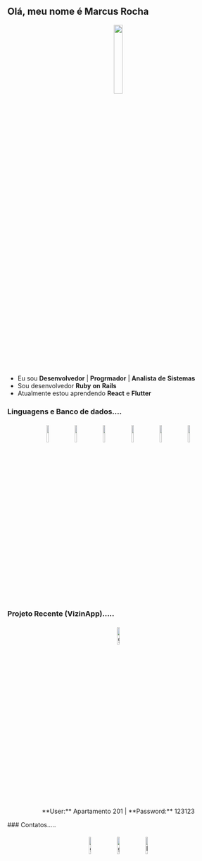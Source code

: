 ## Olá, meu nome é Marcus Rocha
<p align="center">
<img width="20%" src="https://img.icons8.com/ios-filled/96/000000/programming.png"/>
</p>

- Eu sou **Desenvolvedor** | **Progrmador** | **Analista** **de** **Sistemas**
- Sou desenvolvedor **Ruby** **on** **Rails**
- Atualmente estou aprendendo **React** e **Flutter**

### Linguagens e Banco de dados....
<p align="center">
	<img width="10%" style="padding:5px" src="https://img.icons8.com/color/480/null/ruby-programming-language.png"/>
	<img width="10%" style="padding:5px" src="https://img.icons8.com/color/480/null/react-native.png"/>
	<img width="10%" style="padding:5px" src="https://img.icons8.com/color/480/null/flutter.png"/>
	<img width="10%" style="padding:5px" src="https://img.icons8.com/color/144/000000/javascript.png"/>
	<img width="10%" style="padding:5px" src="https://img.icons8.com/color/480/null/microsoft-sql-server.png"/>
	<img width="10%" style="padding:5px" src="https://img.icons8.com/color/480/null/postgreesql.png"/>
</p>

### Projeto Recente (VizinApp).....

<p align="center">
	<a href="https://vizinapp.herokuapp.com/"><img alt="github" width="10%" style="padding:5px" src="https://img.icons8.com/color/96/null/code-folder.png"/></a> 
</p>
<p align="center">
	**User:** Apartamento 201 | **Password:** 123123
</p>
### Contatos.....

<p align="center">
	<a href="mailto:sif.marcusvinicius@gmail.com"><img alt="github" width="10%" style="padding:5px" src="https://img.icons8.com/color/480/null/gmail-new.png"/></a>
	<a href="https://github.com/Marcusalvesrocha"><img alt="github" width="10%" style="padding:5px" src="https://img.icons8.com/color/480/null/github--v1.png"/></a>
	<a href="https://www.linkedin.com/in/marcus-alves-rocha/"><img alt="linkedin" width="10%" style="padding:5px" src="https://img.icons8.com/color/480/null/linkedin-circled--v1.png"/></a>
</p>
